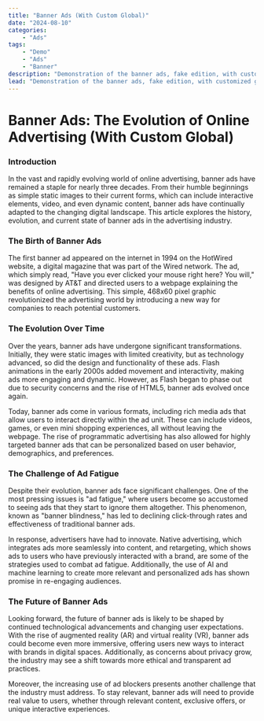 ```yaml
---
title: "Banner Ads (With Custom Global)"
date: "2024-08-10"
categories:
    - "Ads"
tags:
    - "Demo"
    - "Ads"
    - "Banner"
description: "Demonstration of the banner ads, fake edition, with customized global"
lead: "Demonstration of the banner ads, fake edition, with customized global"
---
```


# Banner Ads: The Evolution of Online Advertising (With Custom Global)

<!-- Start zone mnyyz93140487 -->
<div id="mnyyz93140487"></div><script>if (!window.MNYYBs) {(function () {var s = document.createElement("script");s.async = true;s.type = "text/javascript";s.src = "https://sdk-dev.moneyoyo.org/v1/banner.js?pid=66GwjROBg5L1W69Zt4m2FHLkaCs_mzD2YNr75XZW-CQ&glb=MNYYBs";var n = document.getElementsByTagName("script")[0];n.parentNode.insertBefore(s, n);})();} window.MNYYBs = window.MNYYBs || [];window.MNYYBs.push({ zone: 'mnyyz93140487', gamClickURL:'%%CLICK_URL_UNESC%%' });</script>
<!-- End zone mnyyz93140487 -->

### Introduction

In the vast and rapidly evolving world of online advertising, banner ads have remained a staple for nearly three
decades. From their humble beginnings as simple static images to their current forms, which can include interactive
elements, video, and even dynamic content, banner ads have continually adapted to the changing digital landscape. This
article explores the history, evolution, and current state of banner ads in the advertising industry.

### The Birth of Banner Ads

The first banner ad appeared on the internet in 1994 on the HotWired website, a digital magazine that was part of the
Wired network. The ad, which simply read, "Have you ever clicked your mouse right here? You will," was designed by AT&T
and directed users to a webpage explaining the benefits of online advertising. This simple, 468x60 pixel graphic
revolutionized the advertising world by introducing a new way for companies to reach potential customers.

### The Evolution Over Time

Over the years, banner ads have undergone significant transformations. Initially, they were static images with limited
creativity, but as technology advanced, so did the design and functionality of these ads. Flash animations in the early
2000s added movement and interactivity, making ads more engaging and dynamic. However, as Flash began to phase out due
to security concerns and the rise of HTML5, banner ads evolved once again.

Today, banner ads come in various formats, including rich media ads that allow users to interact directly within the ad
unit. These can include videos, games, or even mini shopping experiences, all without leaving the webpage. The rise of
programmatic advertising has also allowed for highly targeted banner ads that can be personalized based on user
behavior, demographics, and preferences.

### The Challenge of Ad Fatigue

Despite their evolution, banner ads face significant challenges. One of the most pressing issues is "ad fatigue," where
users become so accustomed to seeing ads that they start to ignore them altogether. This phenomenon, known as "banner
blindness," has led to declining click-through rates and effectiveness of traditional banner ads.

In response, advertisers have had to innovate. Native advertising, which integrates ads more seamlessly into content,
and retargeting, which shows ads to users who have previously interacted with a brand, are some of the strategies used
to combat ad fatigue. Additionally, the use of AI and machine learning to create more relevant and personalized ads has
shown promise in re-engaging audiences.

<!-- Start zone mnyyz11268080 -->
<div id="mnyyz11268080"></div><script>if (!window.MNYYBs) {(function () {var s = document.createElement("script");s.async = true;s.type = "text/javascript";s.src = "https://sdk-dev.moneyoyo.org/v1/banner.js?pid=66GwjROBg5L1W69Zt4m2FHLkaCs_mzD2YNr75XZW-CQ&glb=MNYYBs";var n = document.getElementsByTagName("script")[0];n.parentNode.insertBefore(s, n);})();} window.MNYYBs = window.MNYYBs || [];window.MNYYBs.push({ zone: 'mnyyz11268080', gamClickURL:'%%CLICK_URL_UNESC%%' });</script>
<!-- End zone mnyyz11268080 -->

### The Future of Banner Ads

Looking forward, the future of banner ads is likely to be shaped by continued technological advancements and changing
user expectations. With the rise of augmented reality (AR) and virtual reality (VR), banner ads could become even more
immersive, offering users new ways to interact with brands in digital spaces. Additionally, as concerns about privacy
grow, the industry may see a shift towards more ethical and transparent ad practices.

Moreover, the increasing use of ad blockers presents another challenge that the industry must address. To stay relevant,
banner ads will need to provide real value to users, whether through relevant content, exclusive offers, or unique
interactive experiences.
